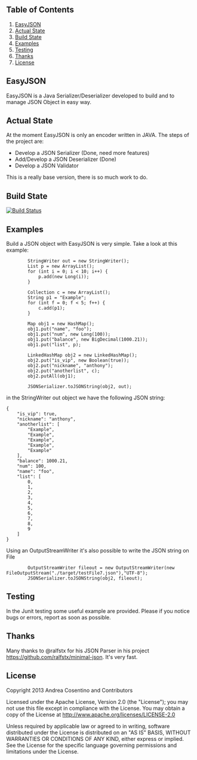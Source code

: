 ## <a name='TOC'>Table of Contents</a>

  1. [EasyJSON](#EasyJSON)
  1. [Actual State](#State)
  1. [Build State](#BuildState)
  1. [Examples](#Examples)
  1. [Testing](#Testing)
  1. [Thanks](#Thanks)
  1. [License](#License)

## <a name='EasyJSON'>EasyJSON</a>

EasyJSON is a Java Serializer/Deserializer developed to build and to manage JSON Object in easy way.

## <a name='State'>Actual State</a>

At the moment EasyJSON is only an encoder written in JAVA. The steps of the project are:

- Develop a JSON Serializer (Done, need more features)
- Add/Develop a JSON Deserializer (Done)
- Develop a JSON Validator

This is a really base version, there is so much work to do.

## <a name='BuildState'>Build State</a>

[![Build Status](https://travis-ci.org/ancosen/EasyJSON.png?branch=dev)](https://travis-ci.org/ancosen/EasyJSON)

## <a name='Examples'>Examples</a>

Build a JSON object with EasyJSON is very simple. Take a look at this example:

```
		StringWriter out = new StringWriter();
		List p = new ArrayList();
		for (int i = 0; i < 10; i++) {
			p.add(new Long(i));
		}

		Collection c = new ArrayList();
		String p1 = "Example";
		for (int f = 0; f < 5; f++) {
			c.add(p1);
		}

		Map obj1 = new HashMap();
		obj1.put("name", "foo");
		obj1.put("num", new Long(100));
		obj1.put("balance", new BigDecimal(1000.21));
		obj1.put("list", p);

		LinkedHashMap obj2 = new LinkedHashMap();
		obj2.put("is_vip", new Boolean(true));
		obj2.put("nickname", "anthony");
		obj2.put("anotherlist", c);
		obj2.putAll(obj1);

		JSONSerializer.toJSONString(obj2, out);
```

in the StringWriter out object we have the following JSON string:

```
{
    "is_vip": true,
    "nickname": "anthony",
    "anotherlist": [
        "Example",
        "Example",
        "Example",
        "Example",
        "Example"
    ],
    "balance": 1000.21,
    "num": 100,
    "name": "foo",
    "list": [
        0,
        1,
        2,
        3,
        4,
        5,
        6,
        7,
        8,
        9
    ]
}
```

Using an OutputStreamWriter it's also possible to write the JSON string on File

```
		OutputStreamWriter fileout = new OutputStreamWriter(new FileOutputStream("./target/testFile7.json"),"UTF-8");
		JSONSerializer.toJSONString(obj2, fileout);
```

## <a name='Testing'>Testing</a>

In the Junit testing some useful example are provided. Please if you notice bugs or errors, report as soon as possible.

## <a name='Thanks'>Thanks</a>

Many thanks to @ralfstx for his JSON Parser in his project https://github.com/ralfstx/minimal-json. It's very fast.

## <a name='License'>License</a>

Copyright 2013 Andrea Cosentino and Contributors

Licensed under the Apache License, Version 2.0 (the "License");
you may not use this file except in compliance with the License.
You may obtain a copy of the License at http://www.apache.org/licenses/LICENSE-2.0

Unless required by applicable law or agreed to in writing, software
distributed under the License is distributed on an "AS IS" BASIS,
WITHOUT WARRANTIES OR CONDITIONS OF ANY KIND, either express or implied.
See the License for the specific language governing permissions and
limitations under the License.

